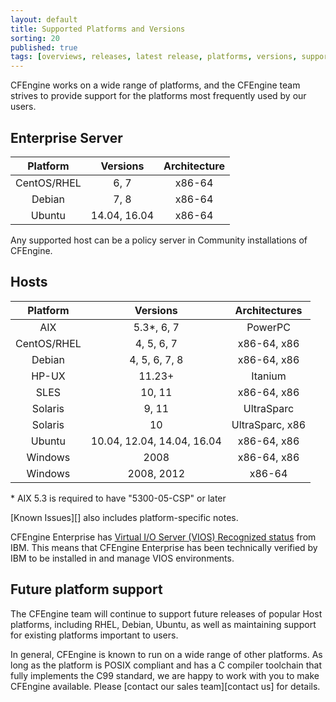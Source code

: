 ```yaml
---
layout: default
title: Supported Platforms and Versions
sorting: 20
published: true
tags: [overviews, releases, latest release, platforms, versions, support]
---
```


CFEngine works on a wide range of platforms, and the CFEngine team strives to
provide support for the platforms most frequently used by our users.


## Enterprise Server ##

| Platform         | Versions      | Architecture      |
| :--------------: | :-----------: | :---------------: |
| CentOS/RHEL      | 6, 7          | x86-64            |
| Debian           | 7, 8          | x86-64            |
| Ubuntu           | 14.04, 16.04  | x86-64            |

Any supported host can be a policy server in Community installations of CFEngine.

## Hosts ##

| Platform    | Versions                   | Architectures   |
| :-----:     | :----------:               | :-----------:   |
| AIX         | 5.3*, 6, 7                 | PowerPC         |
| CentOS/RHEL | 4, 5, 6, 7                 | x86-64, x86     |
| Debian      | 4, 5, 6, 7, 8              | x86-64, x86     |
| HP-UX       | 11.23+                     | Itanium         |
| SLES        | 10, 11                     | x86-64, x86     |
| Solaris     | 9, 11                      | UltraSparc      |
| Solaris     | 10                         | UltraSparc, x86 |
| Ubuntu      | 10.04, 12.04, 14.04, 16.04 | x86-64, x86     |
| Windows     | 2008                       | x86-64, x86     |
| Windows     | 2008, 2012                 | x86-64          |

\* AIX 5.3 is required to have "5300-05-CSP" or later

[Known Issues][] also includes platform-specific notes.


CFEngine Enterprise has [Virtual I/O Server (VIOS) Recognized status](http://www.ibm.com/partnerworld/gsd/solutiondetails.do?solution=48493) from IBM.
This means that CFEngine Enterprise has been technically verified by IBM
to be installed in and manage VIOS environments.

## Future platform support ##

The CFEngine team will continue to support future releases of popular Host
platforms, including RHEL, Debian, Ubuntu, as well as maintaining support for
existing platforms important to users.

In general, CFEngine is known to run on a wide range of other platforms. As long
as the platform is POSIX compliant and has a C compiler toolchain that fully
implements the C99 standard, we are happy to work with you to make CFEngine
available. Please [contact our sales team][contact us] for details.
